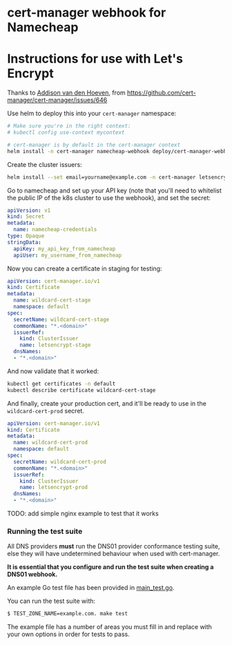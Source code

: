 # cert-manager webhook for Namecheap

# Instructions for use with Let's Encrypt

Thanks to [Addison van den Hoeven](https://github.com/Addyvan), from https://github.com/cert-manager/cert-manager/issues/646

Use helm to deploy this into your `cert-manager` namespace:

``` sh
# Make sure you're in the right context:
# kubectl config use-context mycontext

# cert-manager is by default in the cert-manager context
helm install -n cert-manager namecheap-webhook deploy/cert-manager-webhook-namecheap/
```

Create the cluster issuers:

``` sh
helm install --set email=yourname@example.com -n cert-manager letsencrypt-namecheap-issuer deploy/letsencrypt-namecheap-issuer/
```

Go to namecheap and set up your API key (note that you'll need to whitelist the
public IP of the k8s cluster to use the webhook), and set the secret:

``` yaml
apiVersion: v1
kind: Secret
metadata:
  name: namecheap-credentials
type: Opaque
stringData:
  apiKey: my_api_key_from_namecheap
  apiUser: my_username_from_namecheap
```

Now you can create a certificate in staging for testing:

``` yaml
apiVersion: cert-manager.io/v1
kind: Certificate
metadata:
  name: wildcard-cert-stage
  namespace: default
spec:
  secretName: wildcard-cert-stage
  commonName: "*.<domain>"
  issuerRef:
    kind: ClusterIssuer
    name: letsencrypt-stage
  dnsNames:
  - "*.<domain>"
```

And now validate that it worked:

``` sh
kubectl get certificates -n default
kubectl describe certificate wildcard-cert-stage
```

And finally, create your production cert, and it'll be ready to use in the
`wildcard-cert-prod` secret.

``` yaml
apiVersion: cert-manager.io/v1
kind: Certificate
metadata:
  name: wildcard-cert-prod
  namespace: default
spec:
  secretName: wildcard-cert-prod
  commonName: "*.<domain>"
  issuerRef:
    kind: ClusterIssuer
    name: letsencrypt-prod
  dnsNames:
  - "*.<domain>"
```

TODO: add simple nginx example to test that it works

### Running the test suite

All DNS providers **must** run the DNS01 provider conformance testing suite,
else they will have undetermined behaviour when used with cert-manager.

**It is essential that you configure and run the test suite when creating a
DNS01 webhook.**

An example Go test file has been provided in [main_test.go](https://github.com/cert-manager/cert-manager-webhook-example/blob/master/main_test.go).

You can run the test suite with:

```bash
$ TEST_ZONE_NAME=example.com. make test
```

The example file has a number of areas you must fill in and replace with your
own options in order for tests to pass.
